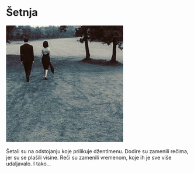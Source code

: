 # Šetnja

![](setnja.jpg)

Šetali su na odstojanju koje prilikuje džentlmenu. Dodire su zamenili rečima, jer su se plašili visine. Reči su zamenili vremenom, koje ih je sve više udaljavalo. I tako...